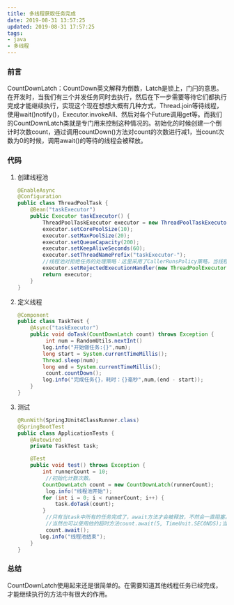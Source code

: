 ```yaml
---
title: 多线程获取任务完成
date: 2019-08-31 13:57:25
updated: 2019-08-31 17:57:25
tags: 
- java
- 多线程
---
```


### 前言

CountDownLatch：CountDown英文解释为倒数，Latch是锁上，门闩的意思。在开发时，当我们有三个并发任务同时去执行，然后在下一步需要等待它们都执行完成才能继续执行，实现这个现在想想大概有几种方式，Thread.join等待线程，使用wait()notify()，Executor.invokeAll、然后对各个Future调用get等。而我们的CountDownLatch类就是专门用来控制这种情况的。初始化的时候创建一个倒计时次数count，通过调用countDown()方法对count的次数进行减1，当count次数为0的时候，调用await()的等待的线程会被释放。

<!--more-->

### 代码

1. 创建线程池

   ```java
   @EnableAsync
   @Configuration
   public class ThreadPoolTask {
       @Bean("taskExecutor")
       public Executor taskExecutor() {
           ThreadPoolTaskExecutor executor = new ThreadPoolTaskExecutor();
           executor.setCorePoolSize(10);
           executor.setMaxPoolSize(20);
           executor.setQueueCapacity(200);
           executor.setKeepAliveSeconds(60);
           executor.setThreadNamePrefix("taskExecutor-");
           //线程池对拒绝任务的处理策略：这里采用了CallerRunsPolicy策略，当线程池没有处理能力的时候，该策略会直接在 execute 方法的调用线程中运行被拒绝的任务；如果执行程序已关闭，则会丢弃该任务
           executor.setRejectedExecutionHandler(new ThreadPoolExecutor.CallerRunsPolicy());
           return executor;
       }
   }
   ```

2. 定义线程

   ```java
   @Component
   public class TaskTest {
       @Async("taskExecutor")
       public void doTask(CountDownLatch count) throws Exception {
       		int num = RandomUtils.nextInt()
           log.info("开始做任务:{}",num);
           long start = System.currentTimeMillis();
           Thread.sleep(num);
           long end = System.currentTimeMillis();
         	count.countDown();
           log.info("完成任务{}，耗时：{}毫秒",num,(end - start));
       }
   }
   ```

3. 测试

   ```java
   @RunWith(SpringJUnit4ClassRunner.class)
   @SpringBootTest
   public class ApplicationTests {
       @Autowired
       private TaskTest task;
   
       @Test
       public void test() throws Exception {
           int runnerCount = 10;
         	//初始化计数次数。
           CountDownLatch count = new CountDownLatch(runnerCount);
         	log.info("线程池开始");
           for (int i = 0; i < runnerCount; i++) {
               task.doTask(count);
           }
         	//只有当task中所有的任务完成了，await方法才会被释放，不然会一直阻塞。
         	//当然也可以使用他的超时方法count.await(5, TimeUnit.SECONDS);当所有线程任务的执行完成时间，超过5分钟的时候，会超时释放。
         	count.await();
   	      log.info("线程池结束");
       }
   }
   ```

### 总结

CountDownLatch使用起来还是很简单的。在需要知道其他线程任务已经完成，才能继续执行的方法中有很大的作用。